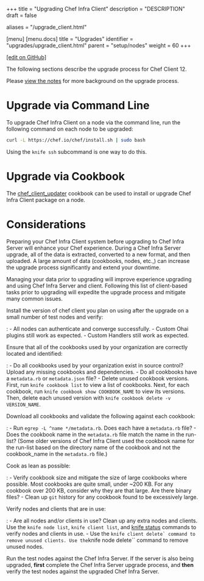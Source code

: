 +++
title = "Upgrading Chef Infra Client"
description = "DESCRIPTION"
draft = false

aliases = "/upgrade_client.html"

[menu]
  [menu.docs]
    title = "Upgrades"
    identifier = "upgrades/upgrade_client.html"
    parent = "setup/nodes"
    weight = 60
+++    

[\[edit on
GitHub\]](https://github.com/chef/chef-web-docs/blob/master/chef_master/source/upgrade_client.rst)

The following sections describe the upgrade process for Chef Client 12.

Please [view the notes](/upgrade_client_notes/) for more background
on the upgrade process.

Upgrade via Command Line
========================

To upgrade Chef Infra Client on a node via the command line, run the
following command on each node to be upgraded:

``` bash
curl -L https://chef.io/chef/install.sh | sudo bash
```

Using the `knife ssh` subcommand is one way to do this.

Upgrade via Cookbook
====================

The
[chef_client_updater](https://supermarket.chef.io/cookbooks/chef_client_updater)
cookbook can be used to install or upgrade Chef Infra Client package on
a node.

Considerations
==============

Preparing your Chef Infra Client system before upgrading to Chef Infra
Server will enhance your Chef experience. During a Chef Infra Server
upgrade, all of the data is extracted, converted to a new format, and
then uploaded. A large amount of data (cookbooks, nodes, etc.,) can
increase the upgrade process significantly and extend your downtime.

Managing your data prior to upgrading will improve experience upgrading
and using Chef Infra Server and client. Following this list of
client-based tasks prior to upgrading will expedite the upgrade process
and mitigate many common issues.

Install the version of chef client you plan on using after the upgrade on a small number of test nodes and verify:

:   -   All nodes can authenticate and converge successfully.
    -   Custom Ohai plugins still work as expected.
    -   Custom Handlers still work as expected.

Ensure that all of the cookbooks used by your organization are correctly located and identified:

:   -   Do all cookbooks used by your organization exist in source
        control? Upload any missing cookbooks and dependencies.
    -   Do all cookbooks have a `metadata.rb` or `metadata.json` file?
    -   Delete unused cookbook versions. First, run
        `knife cookbook list` to view a list of cookbooks. Next, for
        each cookbook, run `knife cookbook show COOKBOOK_NAME` to view
        its versions. Then, delete each unused version with
        `knife cookbook delete -v VERSION_NAME`.

Download all cookbooks and validate the following against each cookbook:

:   -   Run `egrep -L ^name */metadata.rb`. Does each have a
        `metadata.rb` file?
    -   Does the cookbook name in the `metadata.rb` file match the name
        in the run-list? (Some older versions of Chef Infra Client used
        the cookbook name for the run-list based on the directory name
        of the cookbook and not the cookbook_name in the `metadata.rb`
        file.)

Cook as lean as possible:

:   -   Verify cookbook size and mitigate the size of large cookbooks
        where possible. Most cookbooks are quite small, under \~200 KB.
        For any cookbook over 200 KB, consider why they are that large.
        Are there binary files?
    -   Clean up `git` history for any cookbook found to be excessively
        large.

Verify nodes and clients that are in use:

:   -   Are all nodes and/or clients in use? Clean up any extra nodes
        and clients. Use the `knife node list`, `knife client list`, and
        [knife status](/knife_status/) commands to verify nodes and
        clients in use.
    -   Use the
        `` knife client delete` command to remove unused clients. Use the ``knife
        node delete\`\` command to remove unused nodes.

Run the test nodes against the Chef Infra Server. If the server is also
being upgraded, **first** complete the Chef Infra Server upgrade
process, and **then** verify the test nodes against the upgraded Chef
Infra Server.
